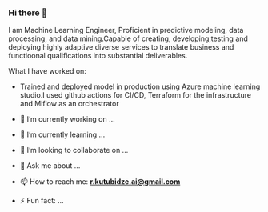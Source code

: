 ### Hi there 👋

I am Machine Learning Engineer, Proficient in predictive modeling, data processing, and data mining.Capable of creating, developing,testing and deploying highly adaptive diverse services to translate business and functioonal qualifications into substantial deliverables.

What I have worked on:
- Trained and deployed model in production using Azure machine learning studio.I used github actions for CI/CD,
  Terraform for the infrastructure and Mlflow as an orchestrator



- 🔭 I’m currently working on ...
- 🌱 I’m currently learning ...
- 👯 I’m looking to collaborate on ...
- 💬 Ask me about ...
- 📫 How to reach me: **r.kutubidze.ai@gmail.com**
- ⚡ Fun fact: ...

